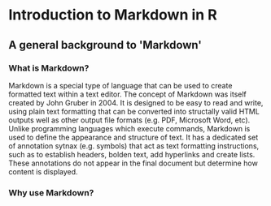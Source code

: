 # Introduction to Markdown in R

## A general background to 'Markdown'

### What is Markdown?
Markdown is a special type of language that can be used to create formatted text within a text editor. The concept of Markdown was itself created by John Gruber in 2004. It is designed to be easy to read and write, using plain text formatting that can be converted into structally valid HTML outputs well as other output file formats (e.g. PDF, Microsoft Word, etc). Unlike programming languages which execute commands, Markdown is used to define the appearance and structure of text. It has a dedicated set of annotation sytnax (e.g. symbols) that act as text formatting instructions, such as to establish headers, bolden text, add hyperlinks and create lists. These annotations do not appear in the final document but determine how content is displayed. 

### Why use Markdown?
